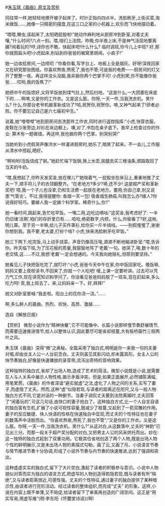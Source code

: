 #[朱玉琪《晨曲》原文及赏析](https://www.vrrw.net/wx/15324.html)

同往常一样,她轻轻地撩开被子起床了。时针正指向四点半。洗脸刷牙,上街买菜,淘米做饭……,她像一只精密的摆盘,在这三口之家的小机器上,欢乐而飞快地摆动着。

“喂喂,懒虫,该起床了,太阳晒屁股啦!”她动作麻利地从厨房冲到卧室,对着丈夫嚷,“什么时间?六点一刻。喂,咱们上法院。昨晚,你半夜上床,不是神气活现地要离婚?闹着玩的?哼,谅你也不敢。快起床吧!什么什么? 临时调班,你今儿上中班? 好,那你就困扁头吧!小虎起床,别钻到你爸爸的被窝里胡闹。小疯子!”

她一边收拾房间,一边唠叨 :“你看你看,写字台上、地板上全是烟灰。好呀!深夜回家又在研究那张图纸。你喜欢熬夜,熬死了,我也不管;可是我的电费——厨房间的灯又开了整整一夜。再这样没头没脑,我非搧你两个巴掌不可! 小虎别笑,你不能像你爸爸……哎哟,我的饭焦了!”

她把中午的饭焐好,又将早饭放到煤气灶上,然后扫地。“这是什么,一大团塞在床底下的……啊唷,又是你的工作衣。又是这么脏。你呀,一天一件,当我洗衣机。笑什么? 什么,你那台老爷机器革新成功了?哈,祝贺你,祝贺你。唷,又神气起来了!骄者必败。你不要忘记自己是六七届初中生。”

说着,她“噔噔噔”地到厨房间去洗那件工作衣,同时进行遥控指挥:“小虎,快穿衣服。皮鞋在沙发旁边,衬衫在床边橱上。噢,对了,书包在桌子底下。我早上检查过你的作业: 算术有一题做错。再这样,我也搧你两个巴掌。别哭别哭!”

当她听到小虎假哭声像洪水一样灌进厨房时,她乐了,暗笑了起来。不一会儿,工作服从清水中捞起,晒好。

“啊哟哟!泡饭烧成了粥。”她赶忙端下饭锅,换上水壶,拔腿去买三根油条,顺路取回了当天的牛奶。

“喂,我想起了,你昨天发奖金,放在哪儿?”她喘着气,一屁股坐在床沿上,重重地推了丈夫一下,顺手将儿子的衣领翻整齐。“在老地方?多少?嗬,还不少! 这是超产奖和革新奖吧! 喂,我一个子儿也没拿,仍和生活费一起放在老地方。要用,你自己拿,别又说患‘气管炎’。不过,我得提醒你: 香烟一天一包! 吸香烟生肺癌,叫我怎么办?嫁人?你说得好轻巧。要嫁人我一定嫁个科学家。稀奇什么,你?”

她一看时间,跳起来,急忙吃早饭。一嘴二用,边吃边嘀咕:“这奖金,我考虑好了: 一半仍旧储‘活期’,咱们的存折里已有……哈哈,绝密数字,内控。什么,你偷看了?好,这帐,明儿算。至于另一半嘛,给儿子买件罩衫,给你买一斤半绒线。——别假惺惺了,谢谢你想到我。我不要,老太婆,打扮个啥? 小虎,快来洗脸刷牙吃早饭。”

她三下两下,吃完饭,马上动手烧菜。声音仍像高压电,源源不断地输进卧室:“喂,告诉你。昨天临下班,为了压花板的质量,我狠狠地骂了‘老戴’一句。她哭了,唉,数十年的老交情,这……不过,我想‘老戴’一定会想通的。今天我向她赔礼,但原则要坚持。”

她看见儿子快把饭吃完了,就叮咛:“小虎,爸爸今天中午在家,你中饭回家吃。晚饭嘛,妈妈又要上夜校读书,不回来了,你就一个人吃吧! 嗳,上课一定要听讲。过去可以凭力气工作,现在讲究知识和学问了。你没看见爸爸妈妈脱了一班车,现在赶起来,多么吃力呵! 乖,我上班去了。来,让妈妈亲一下。好,拜拜!”

她又对卧室里喊:“我走啦。阳台上的花你浇一浇。”……

啊,多么醉人的晨曲。热烈、欢快、高昂、激越……

选自《解放日报》



【赏析】 微型小说作为“精神快餐”,它不可能像中、长篇小说那样慢节奏舒展情节,而需要迅速推进情节,给人以整体认识,因此要尽可能省却枝蔓,大有板桥画竹三枝两叶之风。

朱玉琪《晨曲》深得“微”之奥秘。全篇采用了独白式,明明是你一来我一句的夫妻对唱,却由女主人公一人台前念白。丈夫则虽见其影闪动,却未露其形。女主人公的快节奏独白,好像是快速播放的录音带,流泻出奇特的音响效果。

这种独特的独白式,省却了出场人物,造成了艺术的简洁。微型小说既是小说,就需要在人与人关系中展示人物性格,揭示矛盾冲突。但是,如果正面展开,必然铺陈满幅,用笔累赘。《晨曲》的作者深谙“避实就虚”之法,虚化了人物之间的关系,实写了妻子,而虚隐了丈夫。然而,这种“虚”似隐若现,与读者的距离近在咫尺,又与一般人物独白方式不同,它是对话的一种删节。当妻子调侃丈夫要到法院离婚时,丈夫回答了“闹着玩的”,可这几句话,由快口的妻子抢白了。这种独白方式,比一个人自言自语的独白富有生机,扩展了小说可视性容量,既减少了枝蔓,又起到了一箭双雕的作用。妻子的反应敏捷、快人快语的性格在快速独白中显现,而丈夫的个性特征也在妻子的数落声中活脱而出。“你喜欢熬夜,熬死了,我也不管”;“又是你的工作衣。又是这么脏。你呀,一天一件,当我洗衣机。笑什么?”从这对白,从这数落中,丈夫的“神韵”已见出三分。而那一段关于超产奖分配的对白,又把男主人公的风采烘托而出。妙在:这一独特的独白式起到了双重功用。它极其俭省地创造了两个人物,既是出场人物个性的鲜明展示,又是未出场人物的素描式勾勒。画了云,又画了月。小说语言节奏与情节推进节奏十分协调,形成了小说外节奏与内节奏的快速推进,达到了强调和突出。

这种虚虚实实的独白式,留下了大片空白,激起了读者的积极参与意识。小说中人物貌似对答而实为独白的语言方式,把虚写的人物创造得若隐若现,既与读者有所“隔绝”,又与读者距离很近,可感性强。丈夫的个性特征,通过妻子的独白提供了某种暗示性,由读者进行完形活动。经过读者的整体组织,而完成“丈夫” 的形象。这样,小说在内容上既不单薄,又不局促,给读者留下了审美再创造的广阔空间。这正是“用实写易,用虚写难”(明·李东阳《怀麓堂诗话》)啊!

